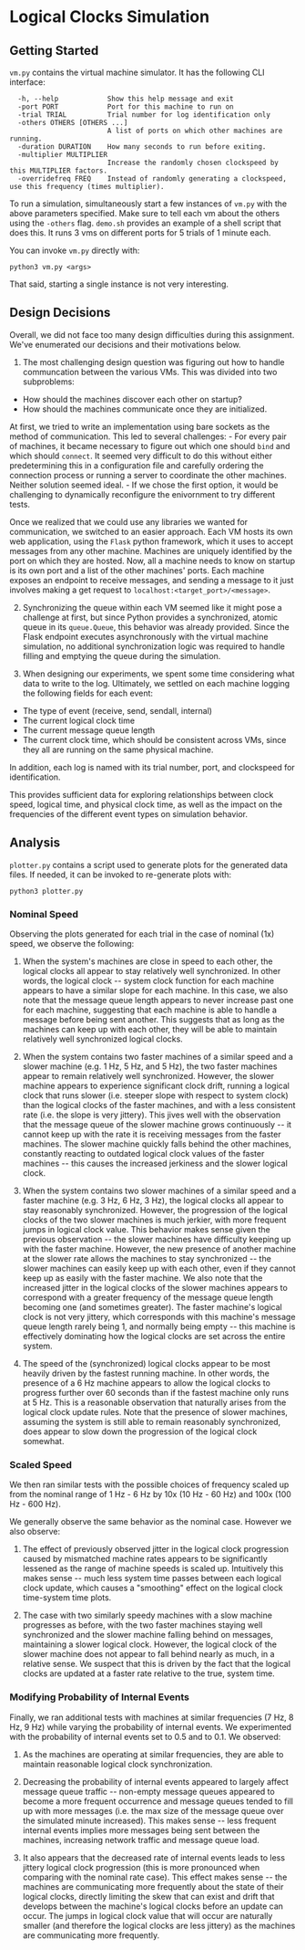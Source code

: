 # Logical Clocks Simulation

## Getting Started

`vm.py` contains the virtual machine simulator. It has the following CLI interface:

```
  -h, --help            Show this help message and exit
  -port PORT            Port for this machine to run on
  -trial TRIAL          Trial number for log identification only
  -others OTHERS [OTHERS ...]
                        A list of ports on which other machines are running.
  -duration DURATION    How many seconds to run before exiting.
  -multiplier MULTIPLIER
                        Increase the randomly chosen clockspeed by this MULTIPLIER factors.
  -overridefreq FREQ    Instead of randomly generating a clockspeed, use this frequency (times multiplier).
```

To run a simulation, simultaneously start a few instances of `vm.py` with the above parameters specified. Make sure to tell each vm about the others using the `-others` flag. `demo.sh` provides an example of a shell script that does this. It runs 3 vms on different ports for 5 trials of 1 minute each.


You can invoke `vm.py` directly with:

```
python3 vm.py <args>
```
That said, starting a single instance is not very interesting.

## Design Decisions

Overall, we did not face too many design difficulties during this assignment. We've enumerated our decisions and their motivations below.

1. The most challenging design question was figuring out how to handle communcation between the various VMs. This was divided into two subproblems:
  - How should the machines discover each other on startup?
  - How should the machines communicate once they are initialized.

  At first, we tried to write an implementation using bare sockets as the method of communication. This led to several challenges:
    - For every pair of machines, it became necessary to figure out which one should `bind` and which should `connect`. It seemed very difficult to do this without either predetermining this in a configuration file and carefully ordering the connection process or running a server to coordinate the other machines. Neither solution seemed ideal.
    - If we chose the first option, it would be challenging to dynamically reconfigure the enivornment to try different tests.

  Once we realized that we could use any libraries we wanted for communication, we switched to an easier approach. Each VM hosts its own web application, using the `Flask` python framework, which it uses to accept messages from any other machine. Machines are uniquely identified by the port on which they are hosted. Now, all a machine needs to know on startup is its own port and a list of the other machines' ports. Each machine exposes an endpoint to receive messages, and sending a message to it just involves making a get request to `localhost:<target_port>/<message>`.

2. Synchronizing the queue within each VM seemed like it might pose a challenge at first, but since Python provides a synchronized, atomic queue in its `queue.Queue`, this behavior was already provided. Since the Flask endpoint executes asynchronously with the virtual machine simulation, no additional synchronization logic was required to handle filling and emptying the queue during the simulation.

3. When designing our experiments, we spent some time considering what data to write to the log. Ultimately, we settled on each machine logging the following fields for each event:
  - The type of event (receive, send, sendall, internal)
  - The current logical clock time
  - The current message queue length
  - The current clock time, which should be consistent across VMs, since they all are running on the same physical machine.

In addition, each log is named with its trial number, port, and clockspeed for identification.

This provides sufficient data for exploring relationships between clock speed, logical time, and physical clock time, as well as the impact on the frequencies of the different event types on simulation behavior.

## Analysis

`plotter.py` contains a script used to generate plots for the generated data files. If needed, it can be invoked to re-generate plots with:

```
python3 plotter.py
```

### Nominal Speed

Observing the plots generated for each trial in the case of nominal (1x) speed, we observe the following:

1. When the system's machines are close in speed to each other, the logical clocks all appear to stay relatively well synchronized. In other words, the logical clock -- system clock function for each machine appears to have a similar slope for each machine. In this case, we also note that the message queue length appears to never increase past one for each machine, suggesting that each machine is able to handle a message before being sent another. This suggests that as long as the machines can keep up with each other, they will be able to maintain relatively well synchronized logical clocks.

2. When the system contains two faster machines of a similar speed and a slower machine (e.g. 1 Hz, 5 Hz, and 5 Hz), the two faster machines appear to remain relatively well synchronized. However, the slower machine appears to experience significant clock drift, running a logical clock that runs slower (i.e. steeper slope with respect to system clock) than the logical clocks of the faster machines, and with a less consistent rate (i.e. the slope is very jittery). This jives well with the observation that the message queue of the slower machine grows continuously -- it cannot keep up with the rate it is receiving messages from the faster machines. The slower machine quickly falls behind the other machines, constantly reacting to outdated logical clock values of the faster machines -- this causes the increased jerkiness and the slower logical clock.

3. When the system contains two slower machines of a similar speed and a faster machine (e.g. 3 Hz, 6 Hz, 3 Hz), the logical clocks all appear to stay reasonably synchronized. However, the progression of the logical clocks of the two slower machines is much jerkier, with more frequent jumps in logical clock value. This behavior makes sense given the previous observation -- the slower machines have difficulty keeping up with the faster machine. However, the new presence of another machine at the slower rate allows the machines to stay synchronized -- the slower machines can easily keep up with each other, even if they cannot keep up as easily with the faster machine. We also note that the increased jitter in the logical clocks of the slower machines appears to correspond with a greater frequency of the message queue length becoming one (and sometimes greater). The faster machine's logical clock is not very jittery, which corresponds with this machine's message queue length rarely being 1, and normally being empty -- this machine is effectively dominating how the logical clocks are set across the entire system.

4. The speed of the (synchronized) logical clocks appear to be most heavily driven by the fastest running machine. In other words, the presence of a 6 Hz machine appears to allow the logical clocks to progress further over 60 seconds than if the fastest machine only runs at 5 Hz. This is a reasonable observation that naturally arises from the logical clock update rules. Note that the presence of slower machines, assuming the system is still able to remain reasonably synchronized, does appear to slow down the progression of the logical clock somewhat.


### Scaled Speed

We then ran similar tests with the possible choices of frequency scaled up from the nominal range of 1 Hz - 6 Hz by 10x (10 Hz - 60 Hz) and 100x (100 Hz - 600 Hz).

We generally observe the same behavior as the nominal case. However we also observe:

1. The effect of previously observed jitter in the logical clock progression caused by mismatched machine rates appears to be significantly lessened as the range of machine speeds is scaled up. Intuitively this makes sense -- much less system time passes between each logical clock update, which causes a "smoothing" effect on the logical clock time-system time plots.

2. The case with two similarly speedy machines with a slow machine progresses as before, with the two faster machines staying well synchronized and the slower machine falling behind on messages, maintaining a slower logical clock. However, the logical clock of the slower machine does not appear to fall behind nearly as much, in a relative sense. We suspect that this is driven by the fact that the logical clocks are updated at a faster rate relative to the true, system time.


### Modifying Probability of Internal Events

Finally, we ran additional tests with machines at similar frequencies (7 Hz, 8 Hz, 9 Hz) while varying the probability of internal events. We experimented with the probability of internal events set to 0.5 and to 0.1. We observed:

1. As the machines are operating at similar frequencies, they are able to maintain reasonable logical clock synchronization.

2. Decreasing the probability of internal events appeared to largely affect message queue traffic -- non-empty message queues appeared to become a more frequent occurrence and message queues tended to fill up with more messages (i.e. the max size of the message queue over the simulated minute increased). This makes sense -- less frequent internal events implies more messages being sent between the machines, increasing network traffic and message queue load.

3. It also appears that the decreased rate of internal events leads to less jittery logical clock progression (this is more pronounced when comparing with the nominal rate case). This effect makes sense -- the machines are communicating more frequently about the state of their logical clocks, directly limiting the skew that can exist and drift that develops between the machine's logical clocks before an update can occur. The jumps in logical clock value that will occur are naturally smaller (and therefore the logical clocks are less jittery) as the machines are communicating more frequently.
